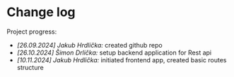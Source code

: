 # Change log

Project progress:

- _[26.09.2024] Jakub Hrdlička:_ created github repo
- _[26.10.2024] Šimon Drlička:_ setup backend application for Rest api
- _[10.11.2024] Jakub Hrdlička:_ initiated frontend app, created basic routes structure
